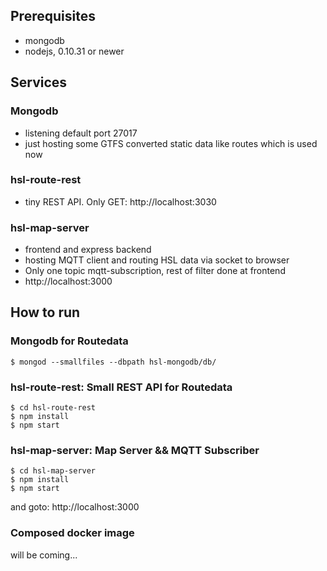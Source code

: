 
## Prerequisites

- mongodb
- nodejs, 0.10.31 or newer

## Services

### Mongodb 
  - listening default port 27017
  - just hosting some GTFS converted static data like routes which is used now
  
### hsl-route-rest
  - tiny REST API. Only GET: http://localhost:3030 

### hsl-map-server
  - frontend and express backend
  - hosting MQTT client and routing HSL data via socket to browser
  - Only one topic mqtt-subscription, rest of filter done at frontend
  - http://localhost:3000

## How to run

### Mongodb for Routedata

    $ mongod --smallfiles --dbpath hsl-mongodb/db/

### hsl-route-rest: Small REST API for Routedata

    $ cd hsl-route-rest
    $ npm install
    $ npm start


### hsl-map-server: Map Server && MQTT Subscriber

    $ cd hsl-map-server
    $ npm install
    $ npm start
    
  and goto: http://localhost:3000

### Composed docker image 

  will be coming...

